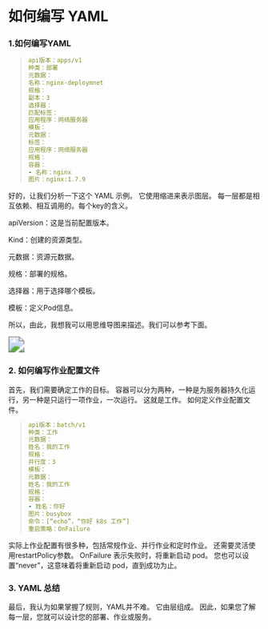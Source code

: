 # 如何编写 YAML


### 1.如何编写YAML

>```yaml
>api版本：apps/v1
>种类：部署
>元数据：
>名称：nginx-deploymnet
>规格：
>副本：3
>选择器：
>匹配标签：
>应用程序：网络服务器
>模板：
>元数据：
>标签：
>应用程序：网络服务器
>规格：
>容器：
>- 名称：nginx
>图片：nginx:1.7.9
>```

好的，让我们分析一下这个 YAML 示例。
它使用缩进来表示图层。 每一层都是相互依赖、相互调用的。每个key的含义。

apiVersion：这是当前配置版本。

Kind：创建的资源类型。

元数据：资源元数据。

规格：部署的规格。

选择器：用于选择哪个模板。

模板：定义Pod信息。

所以，由此，我想我可以用思维导图来描述。我们可以参考下面。

<img src="https://cdn.jsdelivr.net/gh/yeliansong/github-blog-PIC/blog-images00831rSTgy1gdjavs7f3cj316b0u043t.jpg" style="zoom:200%;" />

### 2. 如何编写作业配置文件

首先，我们需要确定工作的目标。 容器可以分为两种，一种是为服务器持久化运行，另一种是只运行一项作业，一次运行。 这就是工作。 如何定义作业配置文件。

>```yaml
>api版本：batch/v1
>种类：工作
>元数据：
>姓名：我的工作
>规格：
>并行度：3
>模板：
>元数据：
>姓名：我的工作
>规格：
>容器：
>- 姓名：你好
>图片：busybox
>命令：[“echo”，“你好 k8s 工作”]
>重启策略：OnFailure
>```

实际上作业配置有很多种，包括常规作业、并行作业和定时作业。 还需要灵活使用restartPolicy参数。 OnFailure 表示失败时，将重新启动 pod。 您也可以设置“never”，这意味着将重新启动 pod，直到成功为止。

### 3. YAML 总结

最后，我认为如果掌握了规则，YAML并不难。 它由层组成。 因此，如果您了解每一层，您就可以设计您的部署、作业或服务。
